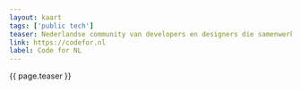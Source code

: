 ```yaml
---
layout: kaart
tags: ['public tech']
teaser: Nederlandse community van developers en designers die samenwerken aan een open, eerlijke en inclusieve digitale overheid en samenleving.
link: https://codefor.nl
label: Code for NL
---
```

{{ page.teaser }}